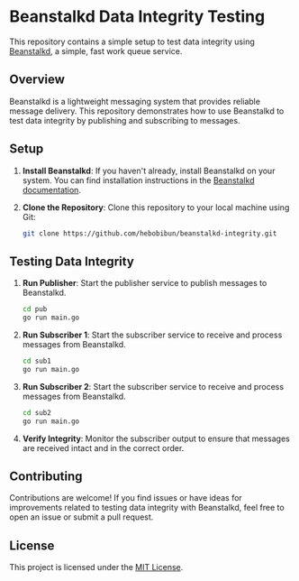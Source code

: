 # Beanstalkd Data Integrity Testing

This repository contains a simple setup to test data integrity using [Beanstalkd](https://beanstalkd.github.io/), a simple, fast work queue service.

## Overview

Beanstalkd is a lightweight messaging system that provides reliable message delivery. This repository demonstrates how to use Beanstalkd to test data integrity by publishing and subscribing to messages.

## Setup

1. **Install Beanstalkd**: If you haven't already, install Beanstalkd on your system. You can find installation instructions in the [Beanstalkd documentation](https://beanstalkd.github.io/download.html).

2. **Clone the Repository**: Clone this repository to your local machine using Git:

    ```bash
    git clone https://github.com/hebobibun/beanstalkd-integrity.git
    ```

## Testing Data Integrity

1. **Run Publisher**: Start the publisher service to publish messages to Beanstalkd.

    ```bash
    cd pub
    go run main.go
    ```

2. **Run Subscriber 1**: Start the subscriber service to receive and process messages from Beanstalkd.

    ```bash
    cd sub1
    go run main.go
    ```

3. **Run Subscriber 2**: Start the subscriber service to receive and process messages from Beanstalkd.

    ```bash
    cd sub2
    go run main.go
    ```

4. **Verify Integrity**: Monitor the subscriber output to ensure that messages are received intact and in the correct order.

## Contributing

Contributions are welcome! If you find issues or have ideas for improvements related to testing data integrity with Beanstalkd, feel free to open an issue or submit a pull request.

## License

This project is licensed under the [MIT License](LICENSE).
